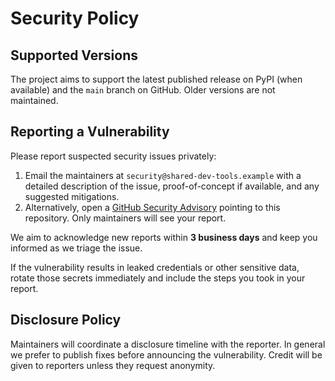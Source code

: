 # Security Policy

## Supported Versions

The project aims to support the latest published release on PyPI (when available) and the `main` branch on GitHub. Older versions are not maintained.

## Reporting a Vulnerability

Please report suspected security issues privately:

1. Email the maintainers at `security@shared-dev-tools.example` with a detailed description of the issue, proof-of-concept if available, and any suggested mitigations.
2. Alternatively, open a [GitHub Security Advisory](https://docs.github.com/en/code-security/security-advisories) pointing to this repository. Only maintainers will see your report.

We aim to acknowledge new reports within **3 business days** and keep you informed as we triage the issue.

If the vulnerability results in leaked credentials or other sensitive data, rotate those secrets immediately and include the steps you took in your report.

## Disclosure Policy

Maintainers will coordinate a disclosure timeline with the reporter. In general we prefer to publish fixes before announcing the vulnerability. Credit will be given to reporters unless they request anonymity.

